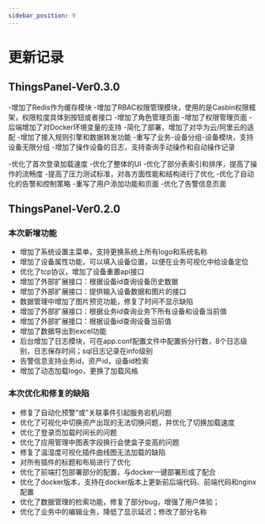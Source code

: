 ```yaml
---
sidebar_position: 9
---
```


# 更新记录

## ThingsPanel-Ver0.3.0

-增加了Redis作为缓存模块
-增加了RBAC权限管理模块，使用的是Casbin权限框架，权限粒度具体到按钮或者接口
-增加了角色管理页面
-增加了权限管理页面
-后端增加了对Docker环境变量的支持
-简化了部署，增加了对华为云/阿里云的适配
-增加了接入规则引擎和数据转发功能
-重写了业务-设备分组-设备模块，支持设备无限分组
-增加了操作设备的日志，支持查询手动操作和自动操作记录

-优化了首次登录加载速度
-优化了整体的UI
-优化了部分表索引和排序，提高了操作的流畅度
-提高了压力测试标准，对各方面性能和结构进行了优化
-优化了自动化的告警和控制策略
-重写了用户添加功能和页面
-优化了告警信息页面

## ThingsPanel-Ver0.2.0

###  本次新增功能 ##
- 增加了系统设置主菜单，支持更换系统上所有logo和系统名称
- 增加了设备属性功能，可以填入设备位置，以便在业务可视化中给设备定位
- 优化了tcp协议，增加了设备重置api接口
- 增加了外部扩展接口：根据设备id查询设备历史数据
- 增加了外部扩展接口：提供输入设备数据和图片的接口
- 数据管理中增加了图片预览功能，修复了时间不显示缺陷
- 增加了外部扩展接口：根据业务id查询业务下所有设备和设备当前值
- 增加了外部扩展接口：根据设备id查询设备当前值
- 增加了数据导出到excel功能
- 后台增加了日志模块，可在app.conf配置文件中配置拆分行数，8个日志级别，日志保存时间；sql日志记录在info级别
- 告警信息支持业务id，资产id，设备id检索
- 增加了动态加载logo，更换了加载风格
### 本次优化和修复的缺陷 ##
- 修复了自动化预警“或”关联事件引起服务宕机问题
- 优化了可视化中切换资产出现的无法切换问题，并优化了切换加载速度
- 优化了登录页加载时间长的问题
- 优化了应用管理中图表字段换行会使盒子变高的问题
- 修复了温湿度可视化插件曲线图无法加载的缺陷
- 对所有插件的标题和布局进行了优化
- 优化了前端打包部署部分的配置，与docker一键部署形成了配合
- 优化了docker版本，支持在docker版本上更新前后端代码、前端代码和nginx配置
- 优化了数据管理的检索功能，修复了部分bug，增强了用户体验；
- 优化了业务中的编辑业务，降低了显示延迟；修改了部分名称
